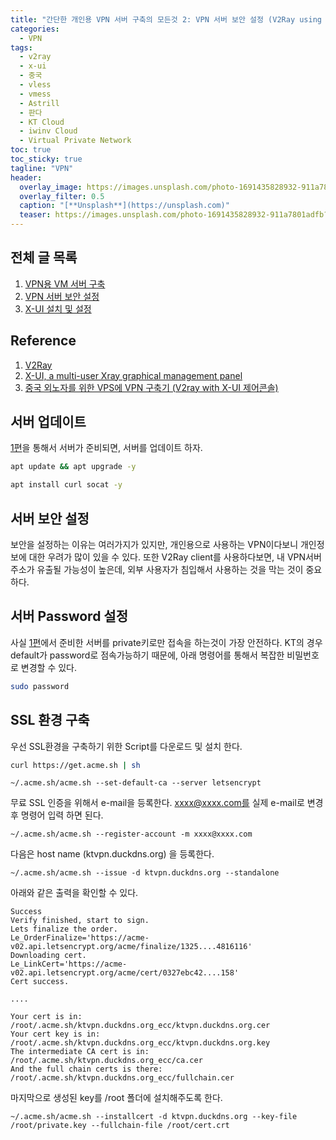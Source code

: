 ```yaml
---
title: "간단한 개인용 VPN 서버 구축의 모든것 2: VPN 서버 보안 설정 (V2Ray using X-UI)"
categories:
  - VPN 
tags:
  - v2ray
  - x-ui
  - 중국
  - vless
  - vmess
  - Astrill
  - 판다
  - KT Cloud
  - iwinv Cloud
  - Virtual Private Network
toc: true
toc_sticky: true
tagline: "VPN"
header:
  overlay_image: https://images.unsplash.com/photo-1691435828932-911a7801adfb?ixlib=rb-4.0.3&ixid=M3wxMjA3fDB8MHxwaG90by1wYWdlfHx8fGVufDB8fHx8fA%3D%3D&auto=format&fit=crop&w=3132&q=80
  overlay_filter: 0.5
  caption: "[**Unsplash**](https://unsplash.com)"
  teaser: https://images.unsplash.com/photo-1691435828932-911a7801adfb?ixlib=rb-4.0.3&ixid=M3wxMjA3fDB8MHxwaG90by1wYWdlfHx8fGVufDB8fHx8fA%3D%3D&auto=format&fit=crop&w=3132&q=80
---
```



## 전체 글 목록
1. [VPN용 VM 서버 구축](https://wakenhole.github.io/vpn/vpn_server_conf_1/)
2. [VPN 서버 보안 설정](https://wakenhole.github.io/vpn/vpn_server_conf_2/)
3. [X-UI 설치 및 설정](https://wakenhole.github.io/vpn/vpn_server_conf_3/)


## Reference
1. [V2Ray](https://www.v2ray.com/)
2. [X-UI, a multi-user Xray graphical management panel](https://seakfind.github.io/2021/10/10/X-UI/)
3. [중국 외노자를 위한 VPS에 VPN 구축기 (V2ray with X-UI 제어콘솔)](https://www.clien.net/service/board/lecture/17799473)

## 서버 업데이트
[1편](https://wakenhole.github.io/vpn/vpn_server_conf_1/)을 통해서 서버가 준비되면, 서버를 업데이트 하자. 

```sh
apt update && apt upgrade -y
```

```sh
apt install curl socat -y
```

## 서버 보안 설정
보안을 설정하는 이유는 여러가지가 있지만, 개인용으로 사용하는 VPN이다보니 개인정보에 대한 우려가 많이 있을 수 있다. 
또한 V2Ray client를 사용하다보면, 내 VPN서버 주소가 유출될 가능성이 높은데, 
외부 사용자가 침입해서 사용하는 것을 막는 것이 중요하다. 


## 서버 Password 설정
사실 [1편](https://wakenhole.github.io/vpn/vpn_server_conf_1/)에서 준비한 서버를 private키로만 접속을 하는것이 가장 안전하다. 
KT의 경우 default가 password로 점속가능하기 때문에, 아래 명령어를 통해서 복잡한 비밀번호로 변경할 수 있다.

```sh
sudo password
```

## SSL 환경 구축
우선 SSL환경을 구축하기 위한 Script를 다운로드 및 설치 한다. 

```sh
curl https://get.acme.sh | sh
```

```
~/.acme.sh/acme.sh --set-default-ca --server letsencrypt
```

무료 SSL 인증을 위해서 e-mail을 등록한다. xxxx@xxxx.com를 실제 e-mail로 변경후 명령어 입력 하면 된다. 

```
~/.acme.sh/acme.sh --register-account -m xxxx@xxxx.com
```


다음은 host name (ktvpn.duckdns.org) 을 등록한다.
```
~/.acme.sh/acme.sh --issue -d ktvpn.duckdns.org --standalone
```

아래와 같은 출력을 확인할 수 있다. 

```
Success
Verify finished, start to sign.
Lets finalize the order.
Le_OrderFinalize='https://acme-v02.api.letsencrypt.org/acme/finalize/1325....4816116'
Downloading cert.
Le_LinkCert='https://acme-v02.api.letsencrypt.org/acme/cert/0327ebc42....158'
Cert success.

....

Your cert is in: /root/.acme.sh/ktvpn.duckdns.org_ecc/ktvpn.duckdns.org.cer
Your cert key is in: /root/.acme.sh/ktvpn.duckdns.org_ecc/ktvpn.duckdns.org.key
The intermediate CA cert is in: /root/.acme.sh/ktvpn.duckdns.org_ecc/ca.cer
And the full chain certs is there: /root/.acme.sh/ktvpn.duckdns.org_ecc/fullchain.cer
```

마지막으로 생성된 key를 /root 폴더에 설치해주도록 한다.

```
~/.acme.sh/acme.sh --installcert -d ktvpn.duckdns.org --key-file /root/private.key --fullchain-file /root/cert.crt
```




